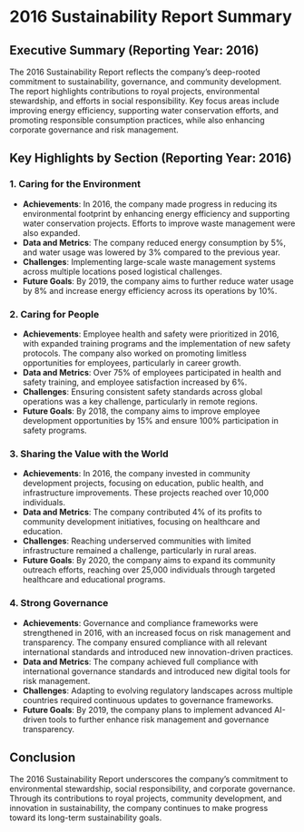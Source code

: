 
# 2016 Sustainability Report Summary

## Executive Summary (Reporting Year: 2016)

The 2016 Sustainability Report reflects the company’s deep-rooted commitment to sustainability, governance, and community development. The report highlights contributions to royal projects, environmental stewardship, and efforts in social responsibility. Key focus areas include improving energy efficiency, supporting water conservation efforts, and promoting responsible consumption practices, while also enhancing corporate governance and risk management.

## Key Highlights by Section (Reporting Year: 2016)

### 1. Caring for the Environment
- **Achievements**: In 2016, the company made progress in reducing its environmental footprint by enhancing energy efficiency and supporting water conservation projects. Efforts to improve waste management were also expanded.
- **Data and Metrics**: The company reduced energy consumption by 5%, and water usage was lowered by 3% compared to the previous year.
- **Challenges**: Implementing large-scale waste management systems across multiple locations posed logistical challenges.
- **Future Goals**: By 2019, the company aims to further reduce water usage by 8% and increase energy efficiency across its operations by 10%.

### 2. Caring for People
- **Achievements**: Employee health and safety were prioritized in 2016, with expanded training programs and the implementation of new safety protocols. The company also worked on promoting limitless opportunities for employees, particularly in career growth.
- **Data and Metrics**: Over 75% of employees participated in health and safety training, and employee satisfaction increased by 6%.
- **Challenges**: Ensuring consistent safety standards across global operations was a key challenge, particularly in remote regions.
- **Future Goals**: By 2018, the company aims to improve employee development opportunities by 15% and ensure 100% participation in safety programs.

### 3. Sharing the Value with the World
- **Achievements**: In 2016, the company invested in community development projects, focusing on education, public health, and infrastructure improvements. These projects reached over 10,000 individuals.
- **Data and Metrics**: The company contributed 4% of its profits to community development initiatives, focusing on healthcare and education.
- **Challenges**: Reaching underserved communities with limited infrastructure remained a challenge, particularly in rural areas.
- **Future Goals**: By 2020, the company aims to expand its community outreach efforts, reaching over 25,000 individuals through targeted healthcare and educational programs.

### 4. Strong Governance
- **Achievements**: Governance and compliance frameworks were strengthened in 2016, with an increased focus on risk management and transparency. The company ensured compliance with all relevant international standards and introduced new innovation-driven practices.
- **Data and Metrics**: The company achieved full compliance with international governance standards and introduced new digital tools for risk management.
- **Challenges**: Adapting to evolving regulatory landscapes across multiple countries required continuous updates to governance frameworks.
- **Future Goals**: By 2019, the company plans to implement advanced AI-driven tools to further enhance risk management and governance transparency.

## Conclusion

The 2016 Sustainability Report underscores the company’s commitment to environmental stewardship, social responsibility, and corporate governance. Through its contributions to royal projects, community development, and innovation in sustainability, the company continues to make progress toward its long-term sustainability goals.
